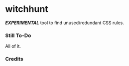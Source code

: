 witchhunt
============================

***EXPERIMENTAL*** tool to find unused/redundant CSS rules.



### Still To-Do

All of it.

### Credits

